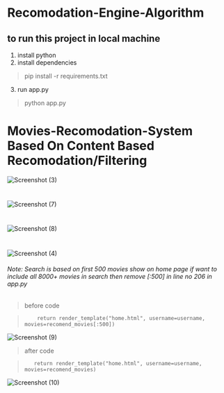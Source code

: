 # Recomodation-Engine-Algorithm


## to run this project in local machine

1. install python
2. install dependencies
> pip install -r requirements.txt
3. run app.py
> python app.py



# Movies-Recomodation-System Based On Content Based Recomodation/Filtering
![Screenshot (3)](https://user-images.githubusercontent.com/76725762/170815498-45a7c711-8e3b-4ab8-a07f-18fa2a251f1e.png)

#

![Screenshot (7)](https://user-images.githubusercontent.com/76725762/170815933-9a0aa00a-ef0f-4bf3-9f70-0f5f4fc385b2.png)

#

![Screenshot (8)](https://user-images.githubusercontent.com/76725762/170815942-993afea1-2140-4a24-ac9c-42004b18b99d.png)

#

![Screenshot (4)](https://user-images.githubusercontent.com/76725762/170815511-be0b5c55-e9aa-44c3-931b-7fb4b04fc152.png)



###### Note: Search is based on first 500 movies show on home page if want to include all 8000+ movies in search then remove [:500] in line no 206 in app.py
> before code 


>         return render_template("home.html", username=username, movies=recomend_movies[:500])


![Screenshot (9)](https://user-images.githubusercontent.com/76725762/170824725-e6efe3c9-bb3d-4930-a16b-d9469e2495fc.png)

 
>after code


>        return render_template("home.html", username=username, movies=recomend_movies)


![Screenshot (10)](https://user-images.githubusercontent.com/76725762/170824731-8c9990ac-5897-435d-a665-7f45368a54db.png)

